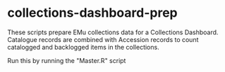 # collections-dashboard-prep
These scripts prepare EMu collections data for a Collections Dashboard.
Catalogue records are combined with Accession records to count catalogged and backlogged items in the collections.

Run this by running the "Master.R" script
